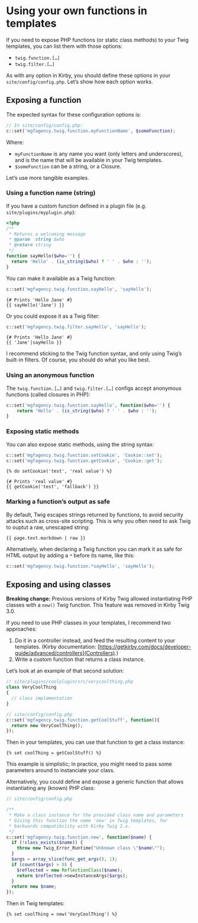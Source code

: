 Using your own functions in templates
=====================================


If you need to expose PHP functions (or static class methods) to your Twig templates, you can list them with those options:

- `twig.function.[…]`
- `twig.filter.[…]`

As with any option in Kirby, you should define these options in your `site/config/config.php`. Let’s show how each option works.


Exposing a function
-------------------

The expected syntax for these configuration options is:

```php
// In site/config/config.php:
c::set('mgfagency.twig.function.myFunctionName', $someFunction);
```

Where:

-   `myFunctionName` is any name you want (only letters and underscores), and is the name that will be available in your Twig templates.
-   `$someFunction` can be a string, or a Closure.

Let’s use more tangible examples.

### Using a function name (string)

If you have a custom function defined in a plugin file (e.g. `site/plugins/myplugin.php`):

```php
<?php
/**
 * Returns a welcoming message
 * @param  string $who
 * @return string
 */
function sayHello($who='') {
  return 'Hello' . (is_string($who) ? ' ' . $who : '');
}
```

You can make it available as a Twig function:

```php
c::set('mgfagency.twig.function.sayHello', 'sayHello');
```

```twig
{# Prints 'Hello Jane' #}
{{ sayHello('Jane') }}
```

Or you could expose it as a Twig filter:

```php
c::set('mgfagency.twig.filter.sayHello', 'sayHello');
```

```twig
{# Prints 'Hello Jane' #}
{{ 'Jane'|sayHello }}
```

I recommend sticking to the Twig function syntax, and only using Twig’s built-in filters. Of course, you should do what you like best.

### Using an anonymous function

The `twig.function.[…]` and `twig.filter.[…]` configs accept anonymous functions (called closures in PHP):

```php
c::set('mgfagency.twig.function.sayHello', function($who='') {
    return 'Hello' . (is_string($who) ? ' ' . $who : '');
}
```

### Exposing static methods

You can also expose static methods, using the string syntax:

```php
c::set('mgfagency.twig.function.setCookie', 'Cookie::set');
c::set('mgfagency.twig.function.getCookie', 'Cookie::get');
```

```twig
{% do setCookie('test', 'real value') %}

{# Prints 'real value' #}
{{ getCookie('test', 'fallback') }}
```

### Marking a function’s output as safe

By default, Twig escapes strings returned by functions, to avoid security attacks such as cross-site scripting. This is why you often need to ask Twig to ouptut a raw, unescaped string:

```twig
{{ page.text.markdown | raw }}
```

Alternatively, when declaring a Twig function you can mark it as safe for HTML output by adding a `*` before its name, like this:

```php
c::set('mgfagency.twig.function.*sayHello', 'sayHello');
```


Exposing and using classes
--------------------------

**Breaking change:** Previous versions of Kirby Twig allowed instantiating PHP classes with a `new()` Twig function. This feature was removed in Kirby Twig 3.0.

If you need to use PHP classes in your templates, I recommend two approaches:

1. Do it in a controller instead, and feed the resulting content to your templates. (Kirby documentation: [https://getkirby.com/docs/developer-guide/advanced/controllers](Controllers).)
2. Write a custom function that returns a class instance.

Let’s look at an example of that second solution:

```php
// site/plugins/coolplugin/src/verycoolthing.php
class VeryCoolThing
{
  // class implementation
}

// site/config/config.php
c::set('mgfagency.twig.function.getCoolStuff', function(){
  return new VeryCoolThing();
});
```

Then in your templates, you can use that function to get a class instance:

```twig
{% set coolThing = getCoolStuff() %}
```

This example is simplistic; in practice, you might need to pass some parameters around to instanciate your class.

Alternatively, you could define and expose a generic function that allows instantiating any (known) PHP class:

```php
// site/config/config.php

/**
 * Make a class instance for the provided class name and parameters
 * Giving this function the name 'new' in Twig templates, for
 * backwards compatibility with Kirby Twig 2.x.
 */
c::set('mgfagency.twig.function.new', function($name) {
  if (!class_exists($name)) {
    throw new Twig_Error_Runtime("Unknown class \"$name\"");
  }
  $args = array_slice(func_get_args(), 1);
  if (count($args) > 0) {
    $reflected = new ReflectionClass($name);
    return $reflected->newInstanceArgs($args);
  }
  return new $name;
});
```

Then in Twig templates:

```twig
{% set coolThing = new('VeryCoolThing') %}
```
